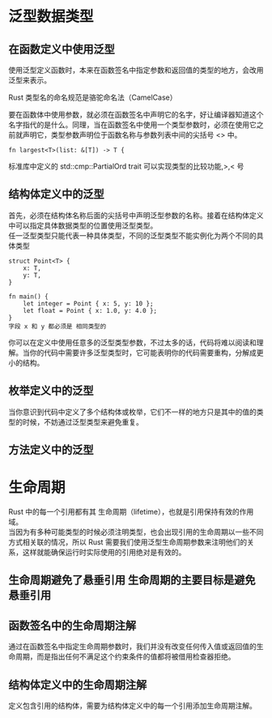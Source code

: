 # 泛型数据类型

## 在函数定义中使用泛型
使用泛型定义函数时，本来在函数签名中指定参数和返回值的类型的地方，会改用泛型来表示。

Rust 类型名的命名规范是骆驼命名法（CamelCase）

要在函数体中使用参数，就必须在函数签名中声明它的名字，好让编译器知道这个名字指代的是什么。同理，当在函数签名中使用一个类型参数时，必须在使用它之前就声明它，类型参数声明位于函数名称与参数列表中间的尖括号 <> 中。
```
fn largest<T>(list: &[T]) -> T {
```

标准库中定义的 std::cmp::PartialOrd trait 可以实现类型的比较功能,>,< 号

## 结构体定义中的泛型
首先，必须在结构体名称后面的尖括号中声明泛型参数的名称。接着在结构体定义中可以指定具体数据类型的位置使用泛型类型。   
任一泛型类型只能代表一种具体类型，不同的泛型类型不能实例化为两个不同的具体类型
```
struct Point<T> {
    x: T,
    y: T,
}

fn main() {
    let integer = Point { x: 5, y: 10 };
    let float = Point { x: 1.0, y: 4.0 };
}
字段 x 和 y 都必须是 相同类型的
```

你可以在定义中使用任意多的泛型类型参数，不过太多的话，代码将难以阅读和理解。当你的代码中需要许多泛型类型时，它可能表明你的代码需要重构，分解成更小的结构。

## 枚举定义中的泛型
当你意识到代码中定义了多个结构体或枚举，它们不一样的地方只是其中的值的类型的时候，不妨通过泛型类型来避免重复。

## 方法定义中的泛型























# 生命周期
Rust 中的每一个引用都有其 生命周期（lifetime），也就是引用保持有效的作用域。  
当因为有多种可能类型的时候必须注明类型，也会出现引用的生命周期以一些不同方式相关联的情况，所以 Rust 需要我们使用泛型生命周期参数来注明他们的关系，这样就能确保运行时实际使用的引用绝对是有效的。

## 生命周期避免了悬垂引用 生命周期的主要目标是避免悬垂引用


## 函数签名中的生命周期注解
通过在函数签名中指定生命周期参数时，我们并没有改变任何传入值或返回值的生命周期，而是指出任何不满足这个约束条件的值都将被借用检查器拒绝。

## 结构体定义中的生命周期注解
定义包含引用的结构体，需要为结构体定义中的每一个引用添加生命周期注解。